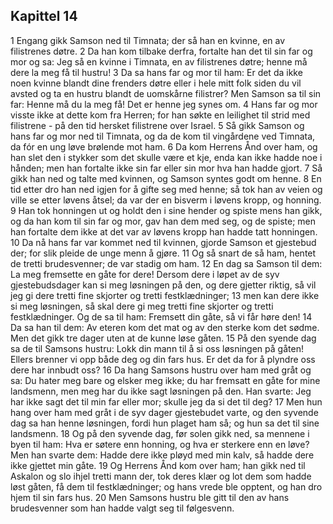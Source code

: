 ## Kapittel 14

1 Engang gikk Samson ned til Timnata; der så han en kvinne, en av filistrenes døtre.
2 Da han kom tilbake derfra, fortalte han det til sin far og mor og sa: Jeg så en kvinne i Timnata, en av filistrenes døtre; henne må dere la meg få til hustru!
3 Da sa hans far og mor til ham: Er det da ikke noen kvinne blandt dine frenders døtre eller i hele mitt folk siden du vil avsted og ta en hustru blandt de uomskårne filistrer? Men Samson sa til sin far: Henne må du la meg få! Det er henne jeg synes om.
4 Hans far og mor visste ikke at dette kom fra Herren; for han søkte en leilighet til strid med filistrene - på den tid hersket filistrene over Israel.
5 Så gikk Samson og hans far og mor ned til Timnata, og da de kom til vingårdene ved Timnata, da fór en ung løve brølende mot ham.
6 Da kom Herrens Ånd over ham, og han slet den i stykker som det skulle være et kje, enda kan ikke hadde noe i hånden; men han fortalte ikke sin far eller sin mor hva han hadde gjort.
7 Så gikk han ned og talte med kvinnen, og Samson syntes godt om henne.
8 En tid etter dro han ned igjen for å gifte seg med henne; så tok han av veien og ville se etter løvens åtsel; da var der en bisverm i løvens kropp, og honning.
9 Han tok honningen ut og holdt den i sine hender og spiste mens han gikk, og da han kom til sin far og mor, gav han dem med seg, og de spiste; men han fortalte dem ikke at det var av løvens kropp han hadde tatt honningen.
10 Da nå hans far var kommet ned til kvinnen, gjorde Samson et gjestebud der; for slik pleide de unge menn å gjøre.
11 Og så snart de så ham, hentet de tretti brudesvenner; de var stadig om ham.
12 En dag sa Samson til dem: La meg fremsette en gåte for dere! Dersom dere i løpet av de syv gjestebudsdager kan si meg løsningen på den, og dere gjetter riktig, så vil jeg gi dere tretti fine skjorter og tretti festklædninger;
13 men kan dere ikke si meg løsningen, så skal dere gi meg tretti fine skjorter og tretti festklædninger. Og de sa til ham: Fremsett din gåte, så vi får høre den!
14 Da sa han til dem: Av eteren kom det mat og av den sterke kom det sødme. Men det gikk tre dager uten at de kunne løse gåten.
15 På den syende dag sa de til Samsons hustru: Lokk din mann til å si oss løsningen på gåten! Ellers brenner vi opp både deg og din fars hus. Er det da for å plyndre oss dere har innbudt oss?
16 Da hang Samsons hustru over ham med gråt og sa: Du hater meg bare og elsker meg ikke; du har fremsatt en gåte for mine landsmenn, men meg har du ikke sagt løsningen på den. Han svarte: Jeg har ikke sagt det til min far eller mor; skulle jeg da si det til deg?
17 Men hun hang over ham med gråt i de syv dager gjestebudet varte, og den syvende dag sa han henne løsningen, fordi hun plaget ham så; og hun sa det til sine landsmenn.
18 Og på den syvende dag, før solen gikk ned, sa mennene i byen til ham: Hva er søtere enn honning, og hva er sterkere enn en løve? Men han svarte dem: Hadde dere ikke pløyd med min kalv, så hadde dere ikke gjettet min gåte.
19 Og Herrens Ånd kom over ham; han gikk ned til Askalon og slo ihjel tretti mann der, tok deres klær og lot dem som hadde løst gåten, få dem til festklædninger; og hans vrede ble opptent, og han dro hjem til sin fars hus.
20 Men Samsons hustru ble gitt til den av hans brudesvenner som han hadde valgt seg til følgesvenn.
